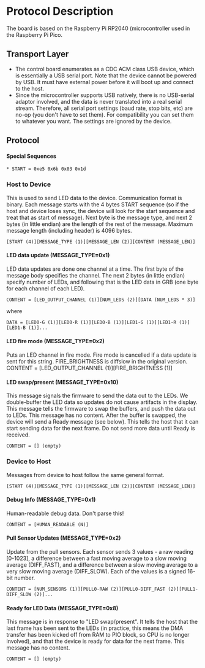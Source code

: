 # Protocol Description

The board is based on the Raspberry Pi RP2040 (microcontroller used in the Raspberry Pi Pico.

## Transport Layer

* The control board enumerates as a CDC ACM class USB device, which is essentially a USB serial port.
Note that the device cannot be powered by USB. It must have external power before it will boot up
and connect to the host.
* Since the microcontroller supports USB natively, there is no USB-serial adaptor involved, and the
data is never translated into a real serial stream. Therefore, all serial port settings (baud rate,
stop bits, etc) are no-op (you don't have to set them). For compatibility you can set them to whatever
you want. The settings are ignored by the device.

## Protocol

#### Special Sequences
```
* START = 0xe5 0x6b 0x03 0x1d
```

### Host to Device

This is used to send LED data to the device. Communication format is binary. Each message starts
with the 4 bytes START sequence (so if the host and device loses sync, the device will look for the start
sequence and treat that as start of message). Next byte is the message type, and next 2 bytes (in little
endian) are the length of the rest of the message. Maximum message length (including header) is 4096 bytes.

```
[START (4)][MESSAGE_TYPE (1)][MESSAGE_LEN (2)][CONTENT (MESSAGE_LEN)]
```

#### LED data update (MESSAGE_TYPE=0x1)

LED data updates are done one channel at a time. The first byte of the message body specifies the channel.
The next 2 bytes (in little endian) specify number of LEDs, and following that is the LED data in GRB (one
byte for each channel of each LED).

```
CONTENT = [LED_OUTPUT_CHANNEL (1)][NUM_LEDS (2)][DATA (NUM_LEDS * 3)]
```
where
```
DATA = [LED0-G (1)][LED0-R (1)][LED0-B (1)][LED1-G (1)][LED1-R (1)][LED1-B (1)]...
```

#### LED fire mode (MESSAGE_TYPE=0x2)

Puts an LED channel in fire mode. Fire mode is cancelled if a data update is sent for this string. FIRE_BRIGHTNESS is diffslow in the original version.
CONTENT = [LED_OUTPUT_CHANNEL (1)][FIRE_BRIGHTNESS (1)]

#### LED swap/present (MESSAGE_TYPE=0x10)

This message signals the firmware to send the data out to the LEDs. We double-buffer the LED data so updates
do not cause artifacts in the display. This message tells the firmware to swap the buffers, and push the data
out to LEDs. This message has no content. After the buffer is swapped, the device will send a
Ready message (see below). This tells the host that it can start sending data for the next frame. Do not
send more data until Ready is received.

```
CONTENT = [] (empty)
```

### Device to Host

Messages from device to host follow the same general format.

```
[START (4)][MESSAGE_TYPE (1)][MESSAGE_LEN (2)][CONTENT (MESSAGE_LEN)]
```

#### Debug Info (MESSAGE_TYPE=0x1)

Human-readable debug data. Don't parse this!

```
CONTENT = [HUMAN_READABLE (N)]
```

#### Pull Sensor Updates (MESSAGE_TYPE=0x2)

Update from the pull sensors. Each sensor sends 3 values - a raw reading [0-1023], a difference between a fast
moving average to a slow moving average (DIFF_FAST), and a difference between a slow moving average to a very slow moving
average (DIFF_SLOW). Each of the values is a signed 16-bit number.

```
CONTENT = [NUM_SENSORS (1)][PULL0-RAW (2)][PULL0-DIFF_FAST (2)][PULL1-DIFF_SLOW (2)]...
```

#### Ready for LED Data (MESSAGE_TYPE=0x8)

This message is in response to "LED swap/present". It tells the host that the last frame has been sent to the LEDs (in practice,
this means the DMA transfer has been kicked off from RAM to PIO block, so CPU is no longer involved), and that the device is
ready for data for the next frame. This message has no content.

```
CONTENT = [] (empty)
```